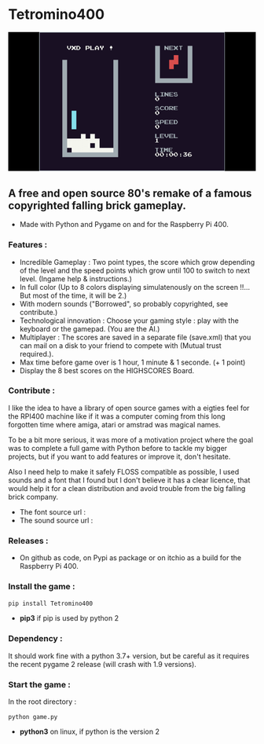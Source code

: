 # Tetromino400

![screenshot](screenshot.png "Tetromino400")


## A free and open source 80's remake of a famous copyrighted falling brick gameplay.

* Made with Python and Pygame on and for the Raspberry Pi 400.


### Features :

* Incredible Gameplay : Two point types, the score which grow depending of the level and the speed points which grow until 100 to switch to next level. (Ingame help & instructions.)
* In full color (Up to 8 colors displaying simulatenously on the screen !!... But most of the time, it will be 2.)
* With modern sounds ("Borrowed", so probably copyrighted, see contribute.)
* Technological innovation : Choose your gaming style : play with the keyboard or the gamepad. (You are the AI.)
* Multiplayer : The scores are saved in a separate file (save.xml) that you can mail on a disk to your friend to compete with (Mutual trust required.).
* Max time before game over is 1 hour, 1 minute & 1 seconde. (+ 1 point)
* Display the 8 best scores on the HIGHSCORES Board.


### Contribute :

I like the idea to have a library of open source games with a eigties feel for the RPI400 machine like if it was a computer coming from this long forgotten time where amiga, atari or amstrad was magical names.

To be a bit more serious, it was more of a motivation project where the goal was to complete a full game with Python before to tackle my bigger projects, but if you want to add features or improve it, don't hesitate. 

Also I need help to make it safely FLOSS compatible as possible, I used sounds and a font that I found but I don't believe it has a clear licence, that would help it for a clean distribution and avoid trouble from the big falling brick company. 

* The font source url :
* The sound source url :


### Releases :

* On github as code, on Pypi as package or on itchio as a build for the Raspberry Pi 400.


### Install the game :

```
pip install Tetromino400
```
* **pip3** if pip is used by python 2


### Dependency :

It should work fine with a python 3.7+ version, but be careful as it requires the recent pygame 2 release (will crash with 1.9 versions).


### Start the game :


In the root directory :

```
python game.py
```
* **python3** on linux, if python is the version 2
